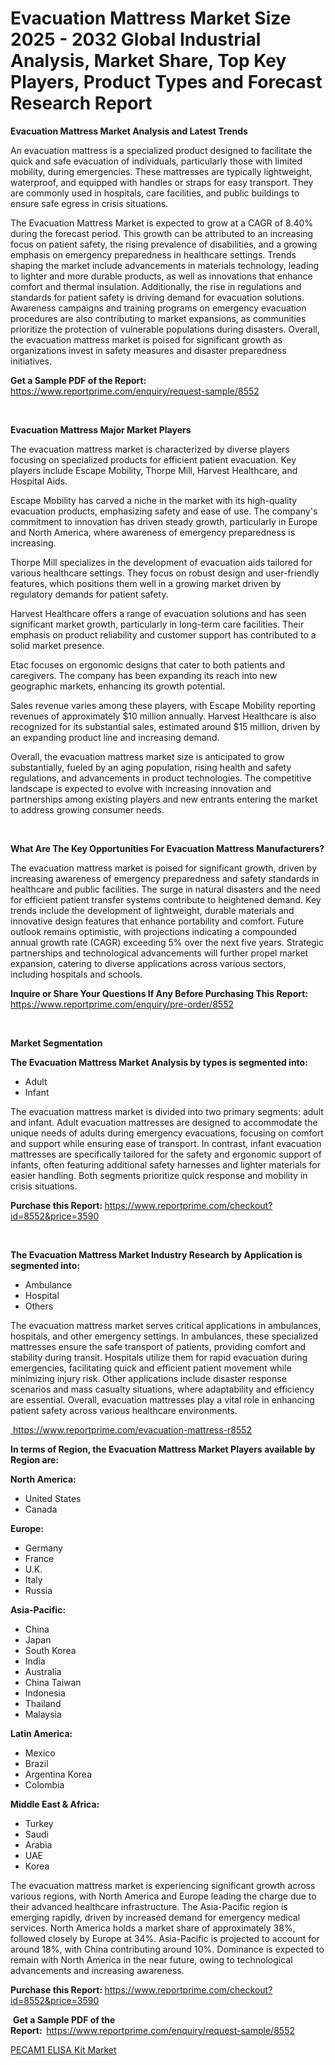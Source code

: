 <p><h1>Evacuation Mattress Market Size 2025 - 2032 Global Industrial Analysis, Market Share, Top Key Players, Product Types and Forecast Research Report</h1></p><p><strong>Evacuation Mattress Market Analysis and Latest Trends</strong></p>
<p><p>An evacuation mattress is a specialized product designed to facilitate the quick and safe evacuation of individuals, particularly those with limited mobility, during emergencies. These mattresses are typically lightweight, waterproof, and equipped with handles or straps for easy transport. They are commonly used in hospitals, care facilities, and public buildings to ensure safe egress in crisis situations.</p><p>The Evacuation Mattress Market is expected to grow at a CAGR of 8.40% during the forecast period. This growth can be attributed to an increasing focus on patient safety, the rising prevalence of disabilities, and a growing emphasis on emergency preparedness in healthcare settings. Trends shaping the market include advancements in materials technology, leading to lighter and more durable products, as well as innovations that enhance comfort and thermal insulation. Additionally, the rise in regulations and standards for patient safety is driving demand for evacuation solutions. Awareness campaigns and training programs on emergency evacuation procedures are also contributing to market expansions, as communities prioritize the protection of vulnerable populations during disasters. Overall, the evacuation mattress market is poised for significant growth as organizations invest in safety measures and disaster preparedness initiatives.</p></p>
<p><strong>Get a Sample PDF of the Report:&nbsp;</strong> <a href="https://www.reportprime.com/enquiry/request-sample/8552?utm_campaign=3583&utm_medium=2&utm_source=Github&utm_content=ia&utm_term=20032025&utm_id=evacuation-mattress">https://www.reportprime.com/enquiry/request-sample/8552</a></p>
<p>&nbsp;</p>
<p><strong>Evacuation Mattress Major Market Players</strong></p>
<p><p>The evacuation mattress market is characterized by diverse players focusing on specialized products for efficient patient evacuation. Key players include Escape Mobility, Thorpe Mill, Harvest Healthcare, and Hospital Aids.</p><p>Escape Mobility has carved a niche in the market with its high-quality evacuation products, emphasizing safety and ease of use. The company's commitment to innovation has driven steady growth, particularly in Europe and North America, where awareness of emergency preparedness is increasing.</p><p>Thorpe Mill specializes in the development of evacuation aids tailored for various healthcare settings. They focus on robust design and user-friendly features, which positions them well in a growing market driven by regulatory demands for patient safety.</p><p>Harvest Healthcare offers a range of evacuation solutions and has seen significant market growth, particularly in long-term care facilities. Their emphasis on product reliability and customer support has contributed to a solid market presence.</p><p>Etac focuses on ergonomic designs that cater to both patients and caregivers. The company has been expanding its reach into new geographic markets, enhancing its growth potential.</p><p>Sales revenue varies among these players, with Escape Mobility reporting revenues of approximately $10 million annually. Harvest Healthcare is also recognized for its substantial sales, estimated around $15 million, driven by an expanding product line and increasing demand.</p><p>Overall, the evacuation mattress market size is anticipated to grow substantially, fueled by an aging population, rising health and safety regulations, and advancements in product technologies. The competitive landscape is expected to evolve with increasing innovation and partnerships among existing players and new entrants entering the market to address growing consumer needs.</p></p>
<p>&nbsp;</p>
<p><strong>What Are The Key Opportunities For Evacuation Mattress Manufacturers?</strong></p>
<p><p>The evacuation mattress market is poised for significant growth, driven by increasing awareness of emergency preparedness and safety standards in healthcare and public facilities. The surge in natural disasters and the need for efficient patient transfer systems contribute to heightened demand. Key trends include the development of lightweight, durable materials and innovative design features that enhance portability and comfort. Future outlook remains optimistic, with projections indicating a compounded annual growth rate (CAGR) exceeding 5% over the next five years. Strategic partnerships and technological advancements will further propel market expansion, catering to diverse applications across various sectors, including hospitals and schools.</p></p>
<p><strong>Inquire or Share Your Questions If Any Before Purchasing This Report:</strong> <a href="https://www.reportprime.com/enquiry/pre-order/8552?utm_campaign=3583&utm_medium=2&utm_source=Github&utm_content=ia&utm_term=20032025&utm_id=evacuation-mattress">https://www.reportprime.com/enquiry/pre-order/8552</a></p>
<p>&nbsp;</p>
<p><strong>Market Segmentation</strong></p>
<p><strong>The Evacuation Mattress Market Analysis by types is segmented into:</strong></p>
<p><ul><li>Adult</li><li>Infant</li></ul></p>
<p><p>The evacuation mattress market is divided into two primary segments: adult and infant. Adult evacuation mattresses are designed to accommodate the unique needs of adults during emergency evacuations, focusing on comfort and support while ensuring ease of transport. In contrast, infant evacuation mattresses are specifically tailored for the safety and ergonomic support of infants, often featuring additional safety harnesses and lighter materials for easier handling. Both segments prioritize quick response and mobility in crisis situations.</p></p>
<p><strong>Purchase this Report:&nbsp;</strong><a href="https://www.reportprime.com/checkout?id=8552&price=3590&utm_campaign=3583&utm_medium=2&utm_source=Github&utm_content=ia&utm_term=20032025&utm_id=evacuation-mattress">https://www.reportprime.com/checkout?id=8552&price=3590</a></p>
<p>&nbsp;</p>
<p><strong>The Evacuation Mattress Market Industry Research by Application is segmented into:</strong></p>
<p><ul><li>Ambulance</li><li>Hospital</li><li>Others</li></ul></p>
<p><p>The evacuation mattress market serves critical applications in ambulances, hospitals, and other emergency settings. In ambulances, these specialized mattresses ensure the safe transport of patients, providing comfort and stability during transit. Hospitals utilize them for rapid evacuation during emergencies, facilitating quick and efficient patient movement while minimizing injury risk. Other applications include disaster response scenarios and mass casualty situations, where adaptability and efficiency are essential. Overall, evacuation mattresses play a vital role in enhancing patient safety across various healthcare environments.</p></p>
<p><a href="https://www.reportprime.com/evacuation-mattress-r8552?utm_campaign=3583&utm_medium=2&utm_source=Github&utm_content=ia&utm_term=20032025&utm_id=evacuation-mattress">&nbsp;https://www.reportprime.com/evacuation-mattress-r8552</a></p>
<p><strong>In terms of Region, the Evacuation Mattress Market Players available by Region are:</strong></p>
<p>
    <p> <strong> North America: </strong>
        <ul>
            <li>United States</li>
            <li>Canada</li>
        </ul>
        </p> 
    <p> <strong> Europe: </strong>
        <ul>
            <li>Germany</li>
            <li>France</li>
            <li>U.K.</li>
            <li>Italy</li>
            <li>Russia</li>
        </ul>
        </p> 
    <p> <strong> Asia-Pacific: </strong>
        <ul>
            <li>China</li>
            <li>Japan</li>
            <li>South Korea</li>
            <li>India</li>
            <li>Australia</li>
            <li>China Taiwan</li>
            <li>Indonesia</li>
            <li>Thailand</li>
            <li>Malaysia</li>
        </ul>
        </p> 
    <p> <strong> Latin America: </strong>
        <ul>
            <li>Mexico</li>
            <li>Brazil</li>
            <li>Argentina Korea</li>
            <li>Colombia</li>
        </ul>
        </p> 
    <p> <strong> Middle East & Africa: </strong>
        <ul>
            <li>Turkey</li>
            <li>Saudi</li>
            <li>Arabia</li>
            <li>UAE</li>
            <li>Korea</li>
        </ul>
    </p>
    </p>
<p><p>The evacuation mattress market is experiencing significant growth across various regions, with North America and Europe leading the charge due to their advanced healthcare infrastructure. The Asia-Pacific region is emerging rapidly, driven by increased demand for emergency medical services. North America holds a market share of approximately 38%, followed closely by Europe at 34%. Asia-Pacific is projected to account for around 18%, with China contributing around 10%. Dominance is expected to remain with North America in the near future, owing to technological advancements and increasing awareness.</p></p>
<p><strong>Purchase this Report: </strong><a href="https://www.reportprime.com/checkout?id=8552&price=3590&utm_campaign=3583&utm_medium=2&utm_source=Github&utm_content=ia&utm_term=20032025&utm_id=evacuation-mattress">https://www.reportprime.com/checkout?id=8552&price=3590</a></p>
<p>&nbsp;<strong>Get a Sample PDF of the Report:&nbsp;&nbsp;</strong><a href="https://www.reportprime.com/enquiry/request-sample/8552?utm_campaign=3583&utm_medium=2&utm_source=Github&utm_content=ia&utm_term=20032025&utm_id=evacuation-mattress">https://www.reportprime.com/enquiry/request-sample/8552</a></p>
<p><strong></strong></p>
<p><p><a href="https://github.com/timayuethem/Market-Research-Report-List-1/blob/main/pecam1-elisa-kit-market.md?utm_campaign=3583&utm_medium=2&utm_source=Github&utm_content=ia&utm_term=20032025&utm_id=evacuation-mattress">PECAM1 ELISA Kit Market</a></p></p>